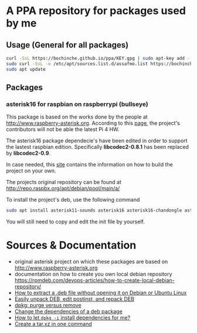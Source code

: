 # A PPA repository for packages used by me

## Usage (General for all packages)
```bash
curl -SsL https://bochinche.github.io/ppa/KEY.gpg | sudo apt-key add -
sudo curl -SsL -o /etc/apt/sources.list.d/assafmo.list https://bochinche.github.io/ppa/ubuntu/assafmo.list
sudo apt update
```

## Packages
### asterisk16 for raspbian on raspberrypi (bullseye)
This package is based on the works done by the people at http://www.raspberry-asterisk.org. According to this [page](http://www.raspberry-asterisk.org/downloads/), the project's contributors will not be able the latest Pi 4 HW. 

The asterisk16 package dependecie's have been edited in order to support the lastest raspbian edition. Specifically **libcodec2-0.8.1** has been replaced by **libcodec2-0.9**.

In case needed, this [site](https://www.dslreports.com/forum/r30661088-PBX-FreePBX-for-the-Raspberry-Pi) contains the information on how to build the project on your own. 

The projects original repository can be found at http://repo.raspbx.org/apt/debian/pool/main/a/ 

To install the project's deb, use the following command
```bash
sudo apt install asterisk11-sounds asterisk16 asterisk16-chandongle asterisk16-codecg729 
```
You will still need to copy and edit the init file by yourself. 

# Sources & Documentation

- original asterisk project on which these packages are based on http://www.raspberry-asterisk.org
- documentation on how to create you own local debian repository https://rpmdeb.com/devops-articles/how-to-create-local-debian-repository/
- [How to extract a .deb file without opening it on Debian or Ubuntu Linux](https://www.cyberciti.biz/faq/how-to-extract-a-deb-file-without-opening-it-on-debian-or-ubuntu-linux/)
- [Easily unpack DEB, edit postinst, and repack DEB](https://unix.stackexchange.com/questions/138188/easily-unpack-deb-edit-postinst-and-repack-deb)
- [dpkg: purge versus remove](https://linuxprograms.wordpress.com/2010/05/12/dpkg-purge-versus-remove/)
- [Change the dependencies of a deb package](https://coderwall.com/p/hes3ha/change-the-dependencies-of-a-deb-package)
- [How to let `dpkg -i` install dependencies for me?](https://askubuntu.com/questions/40011/how-to-let-dpkg-i-install-dependencies-for-me)
- [Create a tar.xz in one command](https://stackoverflow.com/questions/18855850/create-a-tar-xz-in-one-command)
